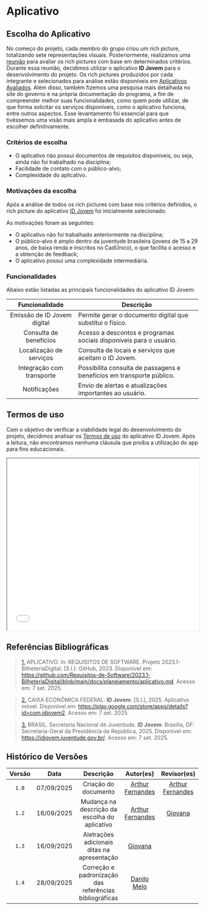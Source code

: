 # Aplicativo

## Escolha do Aplicativo

No começo do projeto, cada membro do grupo criou um rich picture, totalizando sete representações visuais. Posteriormente, realizamos uma [reunião](../Encontros/atas/ata_01_09.md) para avaliar os rich pictures com base em determinados critérios. Durante essa reunião, decidimos utilizar o aplicativo **ID Jovem** para o desenvolvimento do projeto. Os rich pictures produzidos por cada integrante e selecionados para análise estão disponíveis em [Aplicativos Avaliados](../Planejamentos/Aplicativos_Avaliados.md). Além disso, também fizemos uma pesquisa mais detalhada no site do governo e na própria documentação do programa, a fim de compreender melhor suas funcionalidades, como quem pode utilizar, de que forma solicitar os serviços disponíveis, como o aplicativo funciona, entre outros aspectos. Esse levantamento foi essencial para que tivéssemos uma visão mais ampla e embasada do aplicativo antes de escolher definitivamente.

### Critérios de escolha

-   O aplicativo não possui documentos de requisitos disponíveis, ou seja, ainda não foi trabalhado na disciplina;
-   Facilidade de contato com o público-alvo;
-   Complexidade do aplicativo.

### Motivações da escolha

Após a análise de todos os rich pictures com base nos critérios definidos, o rich picture do aplicativo [ID Jovem](https://idjovem.juventude.gov.br/) foi inicialmente selecionado.

As motivações foram as seguintes:

-   O aplicativo não foi trabalhado anteriormente na disciplina;
-   O público-alvo é amplo dentro da juventude brasileira (jovens de 15 a 29 anos, de baixa renda e inscritos no CadÚnico), o que facilita o acesso e a obtenção de feedback;
-   O aplicativo possui uma complexidade intermediária.

### Funcionalidades

Abaixo estão listadas as principais funcionalidades do aplicativo ID Jovem:

|       Funcionalidade        | Descrição                                                             |
| :-------------------------: | --------------------------------------------------------------------- |
| Emissão de ID Jovem digital | Permite gerar o documento digital que substitui o físico.             |
|   Consulta de benefícios    | Acesso a descontos e programas sociais disponíveis para o usuário.    |
|   Localização de serviços   | Consulta de locais e serviços que aceitam o ID Jovem.                 |
|  Integração com transporte  | Possibilita consulta de passagens e benefícios em transporte público. |
|        Notificações         | Envio de alertas e atualizações importantes ao usuário.               |

## Termos de uso

Com o objetivo de verificar a viabilidade legal do desenvolvimento do projeto, decidimos analisar os [Termos de uso](../../assets/IDJovem_termo.pdf) do aplicativo ID Jovem. Após a leitura, não encontramos nenhuma cláusula que proíba a utilização do app para fins educacionais.

<iframe src="../../assets/IDJovem_termo.pdf" width="100%" height="450px">
    Este navegador não suporta PDFs. Faça o download <a href="../../assets/IDJovem_termo.pdf">aqui</a>.
</iframe>

<br>

## Referências Bibliográficas

> <a id="REF1" href="#anchor_1">1.</a> APLICATIVO. In: REQUISITOS DE SOFTWARE. Projeto 2023.1-BilheteriaDigital. [S.l.]: GitHub, 2023. Disponível em: <a href="https://github.com/Requisitos-de-Software/2023.1-BilheteriaDigital/blob/main/docs/planejamento/aplicativo.md">https://github.com/Requisitos-de-Software/2023.1-BilheteriaDigital/blob/main/docs/planejamento/aplicativo.md</a>. Acesso em: 7 set. 2025.

> <a id="REF2" href="#anchor_2">2.</a> CAIXA ECONÔMICA FEDERAL. <b>ID Jovem</b>. [S.l.], 2025. Aplicativo móvel. Disponível em: <a href="https://play.google.com/store/apps/details?id=com.idjovem2">https://play.google.com/store/apps/details?id=com.idjovem2</a>. Acesso em: 7 set. 2025.

> <a id="REF4" href="#anchor_4">3.</a> BRASIL. Secretaria Nacional de Juventude. <b>ID Jovem</b>. Brasília, DF: Secretaria-Geral da Presidência da República, 2025. Disponível em: <a href="https://idjovem.juventude.gov.br/">https://idjovem.juventude.gov.br/</a>. Acesso em: 7 set. 2025.

## Histórico de Versões

| Versão |    Data    |                       Descrição                        |                        Autor(es)                        |                       Revisor(es)                       |
| :----: | :--------: | :----------------------------------------------------: | :-----------------------------------------------------: | :-----------------------------------------------------: |
| `1.0`  | 07/09/2025 |                  Criação do documento                  | [Arthur Fernandes](https://github.com/arthurfernandesj) | [Arthur Fernandes](https://github.com/arthurfernandesj) |
| `1.2`  | 16/09/2025 |     Mudança na descrição da escolha do aplicativo      | [Arthur Fernandes](https://github.com/arthurfernandesj) |      [Giovana](https://github.com/GiovanaFontesS)       |
| `1.3`  | 16/09/2025 |      Aletrações adicionais ditas na apresentação       |      [Giovana](https://github.com/GiovanaFontesS)       |                          []()                           |
| `1.4`  | 28/09/2025 | Correção e padronização das referências bibliográficas |        [Danilo Melo](https://github.com/EngDann)        |                                                         |
